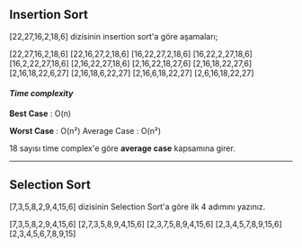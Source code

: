 ## Insertion Sort

[22,27,16,2,18,6] dizisinin insertion sort'a göre aşamaları;

[22,27,16,2,18,6]
[22,16,27,2,18,6]
[16,22,27,2,18,6]
[16,22,2,27,18,6]
[16,2,22,27,18,6]
[2,16,22,27,18,6]
[2,16,22,18,27,6]
[2,16,18,22,27,6]
[2,16,18,22,6,27]
[2,16,18,6,22,27]
[2,16,6,18,22,27]
[2,6,16,18,22,27]

#### *Time complexity*
**Best Case** : O(n)

**Worst Case** : O(n²) Average Case : O(n²)

18 sayısı time complex'e göre **average case** kapsamına girer.

---

## Selection Sort

[7,3,5,8,2,9,4,15,6] dizisinin Selection Sort'a göre ilk 4 adımını yazınız.

[7,3,5,8,2,9,4,15,6]
[2,7,3,5,8,9,4,15,6]
[2,3,7,5,8,9,4,15,6]
[2,3,4,5,7,8,9,15,6]
[2,3,4,5,6,7,8,9,15]